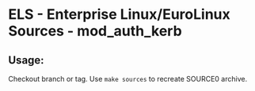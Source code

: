 # ELS - Enterprise Linux/EuroLinux Sources - mod_auth_kerb
 
## Usage:
  Checkout branch or tag. Use `make sources` to recreate  SOURCE0 archive.

